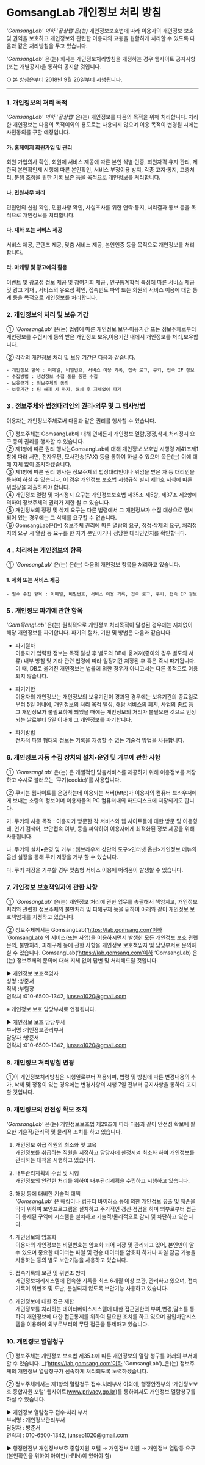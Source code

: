 GomsangLab 개인정보 처리 방침
=======================

_'GomsangLab' 이하 '곰상랩'은(는)_ 개인정보보호법에 따라 이용자의 개인정보 보호 및 권익을 보호하고 개인정보와 관련한 이용자의 고충을 원활하게 처리할 수 있도록 다음과 같은 처리방침을 두고 있습니다.

_'GomsangLab'_ 은(는) 회사는 개인정보처리방침을 개정하는 경우 웹사이트 공지사항(또는 개별공지)을 통하여 공지할 것입니다.

○ 본 방침은부터 2018년 9월 26일부터 시행됩니다.

* * *

### **1. 개인정보의 처리 목적**
_'GomsangLab' 이하 '곰상랩'_ 은(는) 개인정보를 다음의 목적을 위해 처리합니다. 처리한 개인정보는 다음의 목적이외의 용도로는 사용되지 않으며 이용 목적이 변경될 시에는 사전동의를 구할 예정입니다.

#### 가. 홈페이지 회원가입 및 관리
회원 가입의사 확인, 회원제 서비스 제공에 따른 본인 식별·인증, 회원자격 유지·관리, 제한적 본인확인제 시행에 따른 본인확인, 서비스 부정이용 방지, 각종 고지·통지, 고충처리, 분쟁 조정을 위한 기록 보존 등을 목적으로 개인정보를 처리합니다.

#### 나. 민원사무 처리
민원인의 신원 확인, 민원사항 확인, 사실조사를 위한 연락·통지, 처리결과 통보 등을 목적으로 개인정보를 처리합니다.

#### 다. 재화 또는 서비스 제공
서비스 제공, 콘텐츠 제공, 맞춤 서비스 제공, 본인인증 등을 목적으로 개인정보를 처리합니다.

#### 라. 마케팅 및 광고에의 활용
이벤트 및 광고성 정보 제공 및 참여기회 제공 , 인구통계학적 특성에 따른 서비스 제공 및 광고 게재 , 서비스의 유효성 확인, 접속빈도 파악 또는 회원의 서비스 이용에 대한 통계 등을 목적으로 개인정보를 처리합니다.


### **2. 개인정보의 처리 및 보유 기간**

① _'GomsangLab'_ 은(는) 법령에 따른 개인정보 보유·이용기간 또는 정보주체로부터 개인정보를 수집시에 동의 받은 개인정보 보유,이용기간 내에서 개인정보를 처리,보유합니다.  

② 각각의 개인정보 처리 및 보유 기간은 다음과 같습니다.

    - 개인정보 항목 : 이메일, 비밀번호, 서비스 이용 기록, 접속 로그, 쿠키, 접속 IP 정보
    - 수집방법 : 생성정보 수집 툴을 통한 수집  
    - 보유근거 : 정보주체의 동의  
    - 보유기간 : 팀 해제 시 까지, 해체 후 지체없이 파기  


### **3 . 정보주체와 법정대리인의 권리·의무 및 그 행사방법**
이용자는 개인정보주체로써 다음과 같은 권리를 행사할 수 있습니다.

① 정보주체는 GomsangLab에 대해 언제든지 개인정보 열람,정정,삭제,처리정지 요구 등의 권리를 행사할 수 있습니다.  
② 제1항에 따른 권리 행사는GomsangLab에 대해 개인정보 보호법 시행령 제41조제1항에 따라 서면, 전자우편, 모사전송(FAX) 등을 통하여 하실 수 있으며 목은(는) 이에 대해 지체 없이 조치하겠습니다.  
③ 제1항에 따른 권리 행사는 정보주체의 법정대리인이나 위임을 받은 자 등 대리인을 통하여 하실 수 있습니다. 이 경우 개인정보 보호법 시행규칙 별지 제11호 서식에 따른 위임장을 제출하셔야 합니다.  
④ 개인정보 열람 및 처리정지 요구는 개인정보보호법 제35조 제5항, 제37조 제2항에 의하여 정보주체의 권리가 제한 될 수 있습니다.  
⑤ 개인정보의 정정 및 삭제 요구는 다른 법령에서 그 개인정보가 수집 대상으로 명시되어 있는 경우에는 그 삭제를 요구할 수 없습니다.  
⑥ GomsangLab은(는) 정보주체 권리에 따른 열람의 요구, 정정·삭제의 요구, 처리정지의 요구 시 열람 등 요구를 한 자가 본인이거나 정당한 대리인인지를 확인합니다.


### **4 . 처리하는 개인정보의 항목**  

① _'GomsangLab'_ 은(는) 은(는) 다음의 개인정보 항목을 처리하고 있습니다.

#### 1. 제화 또는 서비스 제공

    - 필수 수집 항목 : 이메일, 비밀번호, 서비스 이용 기록, 접속 로그, 쿠키, 접속 IP 정보


### **5 . 개인정보 파기에 관한 항목**
_'Gom목angLab'_ 은(는) 원칙적으로 개인정보 처리목적이 달성된 경우에는 지체없이 해당 개인정보를 파기합니다. 파기의 절차, 기한 및 방법은 다음과 같습니다.

- 파기절차  
이용자가 입력한 정보는 목적 달성 후 별도의 DB에 옮겨져(종이의 경우 별도의 서류) 내부 방침 및 기타 관련 법령에 따라 일정기간 저장된 후 혹은 즉시 파기됩니다. 이 때, DB로 옮겨진 개인정보는 법률에 의한 경우가 아니고서는 다른 목적으로 이용되지 않습니다.  

- 파기기한  
이용자의 개인정보는 개인정보의 보유기간이 경과된 경우에는 보유기간의 종료일로부터 5일 이내에, 개인정보의 처리 목적 달성, 해당 서비스의 폐지, 사업의 종료 등 그 개인정보가 불필요하게 되었을 때에는 개인정보의 처리가 불필요한 것으로 인정되는 날로부터 5일 이내에 그 개인정보를 파기합니다.

- 파기방법  
전자적 파일 형태의 정보는 기록을 재생할 수 없는 기술적 방법을 사용합니다.


### **6. 개인정보 자동 수집 장치의 설치•운영 및 거부에 관한 사항**

① _'GomsangLab'_ 은(는) 은 개별적인 맞춤서비스를 제공하기 위해 이용정보를 저장하고 수시로 불러오는 ‘쿠기(cookie)’를 사용합니다.
 
② 쿠키는 웹사이트를 운영하는데 이용되는 서버(http)가 이용자의 컴퓨터 브라우저에게 보내는 소량의 정보이며 이용자들의 PC 컴퓨터내의 하드디스크에 저장되기도 합니다.

가. 쿠키의 사용 목적 : 이용자가 방문한 각 서비스와 웹 사이트들에 대한 방문 및 이용형태, 인기 검색어, 보안접속 여부, 등을 파악하여 이용자에게 최적화된 정보 제공을 위해 사용됩니다.

나. 쿠키의 설치•운영 및 거부 : 웹브라우저 상단의 도구>인터넷 옵션>개인정보 메뉴의 옵션 설정을 통해 쿠키 저장을 거부 할 수 있습니다.

다. 쿠키 저장을 거부할 경우 맞춤형 서비스 이용에 어려움이 발생할 수 있습니다.  


### **7. 개인정보 보호책임자에 관한 사항**

① _'GomsangLab'_ 은(는) 개인정보 처리에 관한 업무를 총괄해서 책임지고, 개인정보 처리와 관련한 정보주체의 불만처리 및 피해구제 등을 위하여 아래와 같이 개인정보 보호책임자를 지정하고 있습니다.

② 정보주체께서는 GomsangLab(‘https://lab.gomsang.com’이하 ‘GomsangLab) 의 서비스(또는 사업)을 이용하시면서 발생한 모든 개인정보 보호 관련 문의, 불만처리, 피해구제 등에 관한 사항을 개인정보 보호책임자 및 담당부서로 문의하실 수 있습니다. GomsangLab(‘https://lab.gomsang.com’이하 ‘GomsangLab) 은(는) 정보주체의 문의에 대해 지체 없이 답변 및 처리해드릴 것입니다.

▶ 개인정보 보호책임자  
성명 :방준서  
직책 :부팀장
<br>연락처 :010-6500-1342, junseo1020@gmail.com

※ 개인정보 보호 담당부서로 연결됩니다.  

▶ 개인정보 보호 담당부서  
부서명 :개인정보관리부서  
담당자 :방준서
<br>연락처 :010-6500-1342, junseo1020@gmail.com


### **8. 개인정보 처리방침 변경**

①이 개인정보처리방침은 시행일로부터 적용되며, 법령 및 방침에 따른 변경내용의 추가, 삭제 및 정정이 있는 경우에는 변경사항의 시행 7일 전부터 공지사항을 통하여 고지할 것입니다.


### **9. 개인정보의 안전성 확보 조치**
_'GomsangLab'_ 은(는) 개인정보보호법 제29조에 따라 다음과 같이 안전성 확보에 필요한 기술적/관리적 및 물리적 조치를 하고 있습니다.

1. 개인정보 취급 직원의 최소화 및 교육  
개인정보를 취급하는 직원을 지정하고 담당자에 한정시켜 최소화 하여 개인정보를 관리하는 대책을 시행하고 있습니다.  

2. 내부관리계획의 수립 및 시행  
개인정보의 안전한 처리를 위하여 내부관리계획을 수립하고 시행하고 있습니다.  

3. 해킹 등에 대비한 기술적 대책  
_'GomsangLab'_ 은 해킹이나 컴퓨터 바이러스 등에 의한 개인정보 유출 및 훼손을 막기 위하여 보안프로그램을 설치하고 주기적인 갱신·점검을 하며 외부로부터 접근이 통제된 구역에 시스템을 설치하고 기술적/물리적으로 감시 및 차단하고 있습니다.  

4. 개인정보의 암호화  
이용자의 개인정보는 비밀번호는 암호화 되어 저장 및 관리되고 있어, 본인만이 알 수 있으며 중요한 데이터는 파일 및 전송 데이터를 암호화 하거나 파일 잠금 기능을 사용하는 등의 별도 보안기능을 사용하고 있습니다.  

5. 접속기록의 보관 및 위변조 방지  
개인정보처리시스템에 접속한 기록을 최소 6개월 이상 보관, 관리하고 있으며, 접속 기록이 위변조 및 도난, 분실되지 않도록 보안기능 사용하고 있습니다.  

6. 개인정보에 대한 접근 제한  
개인정보를 처리하는 데이터베이스시스템에 대한 접근권한의 부여,변경,말소를 통하여 개인정보에 대한 접근통제를 위하여 필요한 조치를 하고 있으며 침입차단시스템을 이용하여 외부로부터의 무단 접근을 통제하고 있습니다.  


### **10. 개인정보 열람청구**

① 정보주체는 개인정보 보호법 제35조에 따른 개인정보의 열람 청구를 아래의 부서에 할 수 있습니다. _<gomsanglab>(‘https://lab.gomsang.com'이하 'GomsangLab')</gomsanglab>_은(는) 정보주체의 개인정보 열람청구가 신속하게 처리되도록 노력하겠습니다.

② 정보주체께서는 제1항의 열람청구 접수․처리부서 이외에, 행정안전부의 ‘개인정보보호 종합지원 포털’ 웹사이트(www.privacy.go.kr)를 통하여서도 개인정보 열람청구를 하실 수 있습니다.

▶ 개인정보 열람청구 접수·처리 부서  
부서명 : 개인정보관리부서  
담당자 : 방준서  
연락처 : 010-6500-1342, junseo1020@gmail.com

▶ 행정안전부 개인정보보호 종합지원 포털 → 개인정보 민원 → 개인정보 열람등 요구 (본인확인을 위하여 아이핀(I-PIN)이 있어야 함)
